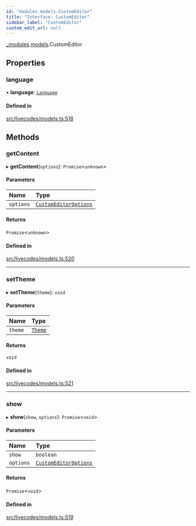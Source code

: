 ```yaml
---
id: "modules.models.CustomEditor"
title: "Interface: CustomEditor"
sidebar_label: "CustomEditor"
custom_edit_url: null
---
```


[_modules](../modules/modules.md).[models](../namespaces/modules.models.md).CustomEditor

## Properties

### language

• **language**: [`Language`](../namespaces/modules.models.md#language)

#### Defined in

[src/livecodes/models.ts:518](https://github.com/live-codes/livecodes/blob/0b19ad3/src/livecodes/models.ts#L518)

## Methods

### getContent

▸ **getContent**(`options`): `Promise`<`unknown`\>

#### Parameters

| Name | Type |
| :------ | :------ |
| `options` | [`CustomEditorOptions`](modules.models.CustomEditorOptions.md) |

#### Returns

`Promise`<`unknown`\>

#### Defined in

[src/livecodes/models.ts:520](https://github.com/live-codes/livecodes/blob/0b19ad3/src/livecodes/models.ts#L520)

___

### setTheme

▸ **setTheme**(`theme`): `void`

#### Parameters

| Name | Type |
| :------ | :------ |
| `theme` | [`Theme`](../namespaces/modules.models.md#theme) |

#### Returns

`void`

#### Defined in

[src/livecodes/models.ts:521](https://github.com/live-codes/livecodes/blob/0b19ad3/src/livecodes/models.ts#L521)

___

### show

▸ **show**(`show`, `options`): `Promise`<`void`\>

#### Parameters

| Name | Type |
| :------ | :------ |
| `show` | `boolean` |
| `options` | [`CustomEditorOptions`](modules.models.CustomEditorOptions.md) |

#### Returns

`Promise`<`void`\>

#### Defined in

[src/livecodes/models.ts:519](https://github.com/live-codes/livecodes/blob/0b19ad3/src/livecodes/models.ts#L519)

